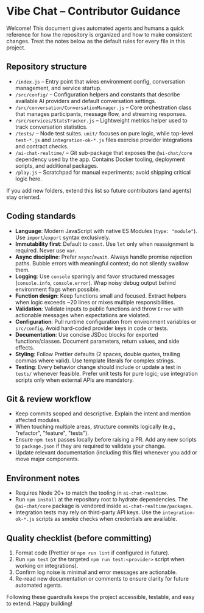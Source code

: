 # Vibe Chat – Contributor Guidance

Welcome! This document gives automated agents and humans a quick reference for how the repository is organized and how to make consistent changes. Treat the notes below as the default rules for every file in this project.

## Repository structure
- `/index.js` – Entry point that wires environment config, conversation management, and service startup.
- `/src/config/` – Configuration helpers and constants that describe available AI providers and default conversation settings.
- `/src/conversation/ConversationManager.js` – Core orchestration class that manages participants, message flow, and streaming responses.
- `/src/services/StatsTracker.js` – Lightweight metrics helper used to track conversation statistics.
- `/tests/` – Node test suites. `unit/` focuses on pure logic, while top-level `test-*.js` and `integration-ok-*.js` files exercise provider integrations and contract checks.
- `/ai-chat-realtime/` – Git sub-package that exposes the `@ai-chat/core` dependency used by the app. Contains Docker tooling, deployment scripts, and additional packages.
- `/play.js` – Scratchpad for manual experiments; avoid shipping critical logic here.

If you add new folders, extend this list so future contributors (and agents) stay oriented.

## Coding standards
- **Language**: Modern JavaScript with native ES Modules (`type: "module"`). Use `import`/`export` syntax exclusively.
- **Immutability first**: Default to `const`. Use `let` only when reassignment is required. Never use `var`.
- **Async discipline**: Prefer `async`/`await`. Always handle promise rejection paths. Bubble errors with meaningful context; do not silently swallow them.
- **Logging**: Use `console` sparingly and favor structured messages (`console.info`, `console.error`). Wrap noisy debug output behind environment flags when possible.
- **Function design**: Keep functions small and focused. Extract helpers when logic exceeds ~20 lines or mixes multiple responsibilities.
- **Validation**: Validate inputs to public functions and throw `Error` with actionable messages when expectations are violated.
- **Configuration**: Pull runtime configuration from environment variables or `src/config`. Avoid hard-coded provider keys in code or tests.
- **Documentation**: Use concise JSDoc blocks for exported functions/classes. Document parameters, return values, and side effects.
- **Styling**: Follow Prettier defaults (2 spaces, double quotes, trailing commas where valid). Use template literals for complex strings.
- **Testing**: Every behavior change should include or update a test in `tests/` whenever feasible. Prefer unit tests for pure logic; use integration scripts only when external APIs are mandatory.

## Git & review workflow
- Keep commits scoped and descriptive. Explain the intent and mention affected modules.
- When touching multiple areas, structure commits logically (e.g., "refactor", "feature", "tests").
- Ensure `npm test` passes locally before raising a PR. Add any new scripts to `package.json` if they are required to validate your change.
- Update relevant documentation (including this file) whenever you add or move major components.

## Environment notes
- Requires Node 20+ to match the tooling in `ai-chat-realtime`.
- Run `npm install` at the repository root to hydrate dependencies. The `@ai-chat/core` package is vendored inside `ai-chat-realtime/packages`.
- Integration tests may rely on third-party API keys. Use the `integration-ok-*.js` scripts as smoke checks when credentials are available.

## Quality checklist (before committing)
1. Format code (Prettier or `npm run lint` if configured in future).
2. Run `npm test` (or the targeted `npm run test:<provider>` script when working on integrations).
3. Confirm log noise is minimal and error messages are actionable.
4. Re-read new documentation or comments to ensure clarity for future automated agents.

Following these guardrails keeps the project accessible, testable, and easy to extend. Happy building!
